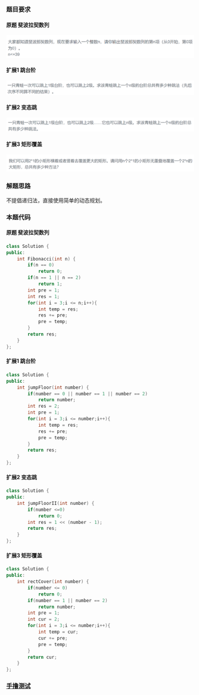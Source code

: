 ### 题目要求

#### 原题 斐波拉契数列

![](pic/offer10.png)

#### 扩展1 跳台阶

![](pic/offer10-1.png)

#### 扩展2 变态跳

![](pic/offer10-2.png)

#### 扩展3 矩形覆盖

![](pic/offer10-3.png)

### 解题思路

不提倡递归法，直接使用简单的动态规划。

### 本题代码

#### 原题 斐波拉契数列

```c++
class Solution {
public:
    int Fibonacci(int n) {
        if(n == 0)
            return 0;
        if(n == 1 || n == 2)
            return 1;
        int pre = 1;
        int res = 1;
        for(int i = 3;i <= n;i++){
            int temp = res;
            res += pre;
            pre = temp;
        }
        return res;
    }
};
```

#### 扩展1 跳台阶

```c++
class Solution {
public:
    int jumpFloor(int number) {
        if(number == 0 || number == 1 || number == 2)
            return number;
        int res = 2;
        int pre = 1;
        for(int i = 3;i <= number;i++){
            int temp = res;
            res += pre;
            pre = temp;
        }
        return res;
    }
};
```

#### 扩展2 变态跳

```c++
class Solution {
public:
    int jumpFloorII(int number) {
        if(number <=0)
            return 0;
        int res = 1 << (number - 1);
        return res;
    }
};
```

#### 扩展3 矩形覆盖

```c++
class Solution {
public:
    int rectCover(int number) {
        if(number <= 0)
            return 0;
        if(number == 1 || number == 2)
            return number;
        int pre = 1;
        int cur = 2;
        for(int i = 3;i <= number;i++){
            int temp = cur;
            cur += pre;
            pre = temp;
        }
        return cur;
    }
};
```

### [手撸测试](https://www.nowcoder.com/practice/c6c7742f5ba7442aada113136ddea0c3?tpId=13&tqId=11160&tPage=1&rp=1&ru=/ta/coding-interviews&qru=/ta/coding-interviews/question-ranking)  

